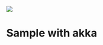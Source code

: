 ![](https://github.com/basalt79/mg-backend-akka/workflows/MG%20Build%20Workflow/badge.svg)

# Sample with akka
